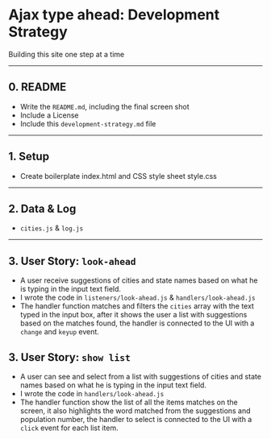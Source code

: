 # Ajax type ahead: Development Strategy

Building this site one step at a time

---

## 0. README

* Write the `README.md`, including the final screen shot
* Include a License
* Include this `development-strategy.md` file

---

## 1. Setup

* Create boilerplate index.html and CSS style sheet style.css

---

## 2. Data & Log

- `cities.js` & `log.js`

---

## 3. User Story: `look-ahead`

- A user receive suggestions of cities and state names based on what he is typing in the input text field.
- I wrote the code in `listeners/look-ahead.js` & `handlers/look-ahead.js`
- The handler function matches and filters the `cities` array with the text typed in the input box, after it shows the user a list with suggestions based on the matches found, the handler is connected to the UI with a `change` and `keyup` event.

## 3. User Story: `show list`

- A user can see and select from a list with suggestions of cities and state names based on what he is typing in the input text field.
- I wrote the code in `handlers/look-ahead.js`
- The handler function show the list of all the items matches on the screen, it also highlights the word matched from the suggestions and population number, the handler to select is connected to the UI with a `click` event for each list item.